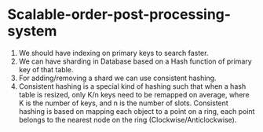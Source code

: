 # Scalable-order-post-processing-system

1. We should have indexing on primary keys to search faster.
2. We can have sharding in Database based on a Hash function of primary key of that table.
3. For adding/removing a shard we can use consistent hashing.
4. Consistent hashing is a special kind of hashing such that when a hash table is resized, only K/n keys need to be remapped on average, where K is the number of keys, and n is the number of slots. Consistent hashing is based on mapping each object to a point on a ring, each point belongs to the nearest node on the ring (Clockwise/Anticlockwise).
